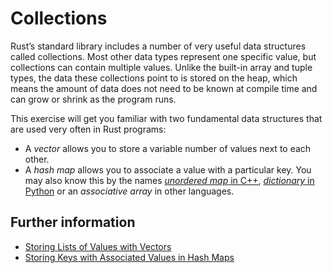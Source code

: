 # Collections

Rust’s standard library includes a number of very useful data
structures called collections. Most other data types represent one
specific value, but collections can contain multiple values. Unlike
the built-in array and tuple types, the data these collections point
to is stored on the heap, which means the amount of data does not need
to be known at compile time and can grow or shrink as the program
runs.

This exercise will get you familiar with two fundamental data
structures that are used very often in Rust programs:

* A *vector* allows you to store a variable number of values next to
  each other.
* A *hash map* allows you to associate a value with a particular key.
  You may also know this by the names [*unordered map* in C++](https://en.cppreference.com/w/cpp/container/unordered_map), 
  [*dictionary* in Python](https://docs.python.org/3/tutorial/datastructures.html#dictionaries) or an *associative array* in other languages.

## Further information

- [Storing Lists of Values with Vectors](https://doc.rust-lang.org/stable/book/ch08-01-vectors.html)
- [Storing Keys with Associated Values in Hash Maps](https://doc.rust-lang.org/book/ch08-03-hash-maps.html)

